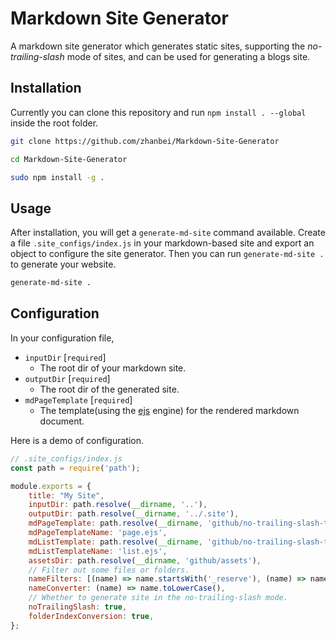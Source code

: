 # Markdown Site Generator

<!-- > 2018-07-16T21:15:25+0800 -->

A markdown site generator which generates static sites, supporting the *no-trailing-slash* mode of sites, and can be used for generating a blogs site.

## Installation

Currently you can clone this repository and run `npm install . --global` inside the root folder.

```bash
git clone https://github.com/zhanbei/Markdown-Site-Generator

cd Markdown-Site-Generator

sudo npm install -g .
```

## Usage

After installation, you will get a `generate-md-site` command available. Create a file `.site_configs/index.js` in your markdown-based site and export an object to configure the site generator. Then you can run `generate-md-site .` to generate your  website.

```bash
generate-md-site .
```

## Configuration

In your configuration file,

- `inputDir` [`required`]
	- The root dir of your markdown site.
- `outputDir` [`required`]
	- The root dir of the generated site.
- `mdPageTemplate` [`required`]
	- The template(using the [ejs](http://ejs.co/) engine) for the rendered markdown document.

Here is a demo of configuration.

```js
// .site_configs/index.js
const path = require('path');

module.exports = {
	title: "My Site",
	inputDir: path.resolve(__dirname, '..'),
	outputDir: path.resolve(__dirname, '../.site'),
	mdPageTemplate: path.resolve(__dirname, 'github/no-trailing-slash-templates/page.ejs'),
	mdPageTemplateName: 'page.ejs',
	mdListTemplate: path.resolve(__dirname, 'github/no-trailing-slash-templates/list.ejs'),
	mdListTemplateName: 'list.ejs',
	assetsDir: path.resolve(__dirname, 'github/assets'),
	// Filter out some files or folders.
	nameFilters: [(name) => name.startsWith('_reserve'), (name) => name === 'backups'],
	nameConverter: (name) => name.toLowerCase(),
	// Whether to generate site in the no-trailing-slash mode.
	noTrailingSlash: true,
	folderIndexConversion: true,
};
```
